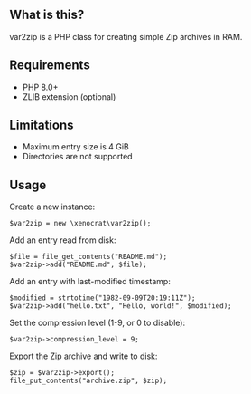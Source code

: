 ## What is this?

var2zip is a PHP class for creating simple Zip archives in RAM.

## Requirements

* PHP 8.0+
* ZLIB extension (optional)

## Limitations

* Maximum entry size is 4 GiB
* Directories are not supported

## Usage

Create a new instance:

    $var2zip = new \xenocrat\var2zip();

Add an entry read from disk:

    $file = file_get_contents("README.md");
    $var2zip->add("README.md", $file);

Add an entry with last-modified timestamp:

    $modified = strtotime("1982-09-09T20:19:11Z");
    $var2zip->add("hello.txt", "Hello, world!", $modified);

Set the compression level (1-9, or 0 to disable):

    $var2zip->compression_level = 9;

Export the Zip archive and write to disk:

    $zip = $var2zip->export();
    file_put_contents("archive.zip", $zip);
